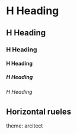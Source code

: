 # H Heading
## H Heading 
### H Heading
#### H Heading
##### H Heading
###### H Heading


## Horizontal rueles

 theme: arcitect

